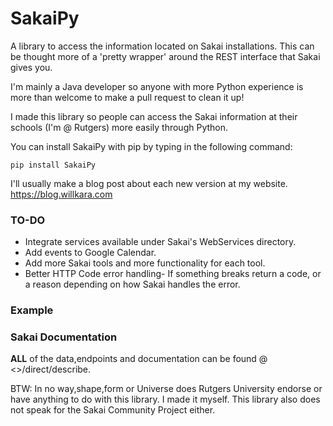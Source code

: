 SakaiPy
=======

A library to access the information located on Sakai installations. This can be thought more of a 'pretty wrapper' around the REST interface that Sakai gives you.

I'm mainly a Java developer so anyone with more Python experience is more than welcome to make a pull request to clean it up!

I made this library so people can access the Sakai information at their schools (I'm @ Rutgers) more easily through Python.

You can install SakaiPy with pip by typing in the following command:

```
pip install SakaiPy
```

I'll usually make a blog post about each new version at my website. https://blog.willkara.com

### TO-DO
* Integrate services available under Sakai's WebServices directory.
* Add events to Google Calendar.
* Add more Sakai tools and more functionality for each tool.
* Better HTTP Code error handling- If something breaks return a code, or a reason depending on how Sakai handles the error.

### Example


### Sakai Documentation

**ALL** of the data,endpoints and documentation can be found @ <<Sakai Installation URL>>/direct/describe. 



BTW: In no way,shape,form or Universe does Rutgers University endorse or have anything to do with this library. I made it myself. This library also does not speak for the Sakai Community Project either.
